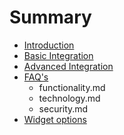 # Summary

* [Introduction](README.md)
* [Basic Integration](chapter1.md)
* [Advanced Integration](advanced_integration.md)
* [FAQ's](faqs.md)
   * functionality.md
   * technology.md
   * security.md
* [Widget options](widget_options.md)

